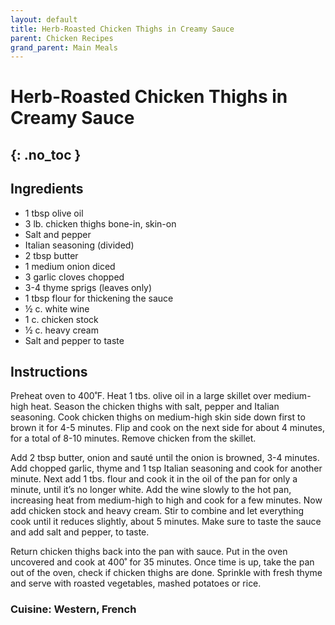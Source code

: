 ```yaml
---
layout: default
title: Herb-Roasted Chicken Thighs in Creamy Sauce
parent: Chicken Recipes
grand_parent: Main Meals
---
```


# Herb-Roasted Chicken Thighs in Creamy Sauce
{: .no_toc }
---

## Ingredients
<ul>
	<li>1 tbsp olive oil</li>
	<li>3 lb. chicken thighs bone-in, skin-on</li>
	<li>Salt and pepper</li>
	<li>Italian seasoning (divided)</li>
	<li>2 tbsp butter</li>
	<li>1 medium onion diced</li>
	<li>3 garlic cloves chopped</li>
	<li>3-4 thyme sprigs (leaves only)</li>
	<li>1 tbsp flour for thickening the sauce</li>
	<li>½ c. white wine</li>
	<li>1 c. chicken stock</li>
	<li>½ c. heavy cream</li>
	<li>Salt and pepper to taste</li>
</ul>

## Instructions
Preheat oven to 400˚F. Heat 1 tbs. olive oil in a large skillet over medium-high heat. Season the chicken thighs with salt, pepper and Italian seasoning. Cook chicken thighs on medium-high skin side down first to brown it for 4-5 minutes. Flip and cook on the next side for about 4 minutes, for a total of 8-10 minutes. Remove chicken from the skillet.

Add 2 tbsp butter, onion and sauté until the onion is browned, 3-4 minutes. Add chopped garlic, thyme and 1 tsp Italian seasoning and cook for another minute. Next add 1 tbs. flour and cook it in the oil of the pan for only a minute, until it’s no longer white. Add the wine slowly to the hot pan, increasing heat from medium-high to high and cook for a few minutes. Now add chicken stock and heavy cream. Stir to combine and let everything cook until it reduces slightly, about 5 minutes.&nbsp;Make sure to taste the sauce and add salt and pepper, to taste.

Return chicken thighs back into the pan with sauce.&nbsp;Put in the oven uncovered and cook at 400˚ for 35 minutes.&nbsp;Once time is up, take the pan out of the oven, check if chicken thighs are done. Sprinkle with fresh thyme and serve with roasted vegetables, mashed potatoes or rice.

### Cuisine: Western, French